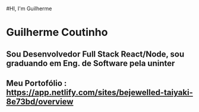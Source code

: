 #HI, I'm Guilherme 
# Guilherme Coutinho

## Sou Desenvolvedor Full Stack React/Node, sou graduando em Eng. de Software pela uninter
## Meu Portofólio : https://app.netlify.com/sites/bejewelled-taiyaki-8e73bd/overview
